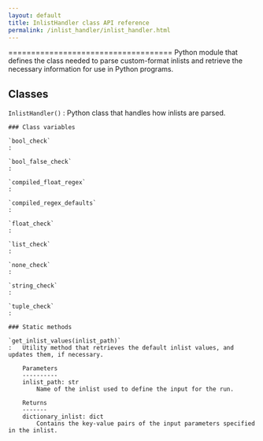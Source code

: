 ```yaml
---
layout: default
title: InlistHandler class API reference
permalink: /inlist_handler/inlist_handler.html
---
```


====================================
Python module that defines the class needed to parse custom-format inlists and retrieve the necessary information for use in Python programs.

Classes
-------

`InlistHandler()`
:   Python class that handles how inlists are parsed.

    ### Class variables

    `bool_check`
    :

    `bool_false_check`
    :

    `compiled_float_regex`
    :

    `compiled_regex_defaults`
    :

    `float_check`
    :

    `list_check`
    :

    `none_check`
    :

    `string_check`
    :

    `tuple_check`
    :

    ### Static methods

    `get_inlist_values(inlist_path)`
    :   Utility method that retrieves the default inlist values, and updates them, if necessary.
        
        Parameters
        ----------
        inlist_path: str
            Name of the inlist used to define the input for the run.
        
        Returns
        -------
        dictionary_inlist: dict
            Contains the key-value pairs of the input parameters specified in the inlist.
